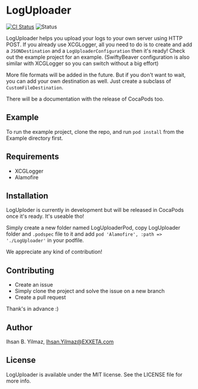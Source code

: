 # LogUploader

[![CI Status](http://img.shields.io/travis/cameloper/LogUploader.svg?style=flat)](https://travis-ci.org/cameloper/LogUploader)
![Status](https://img.shields.io/badge/status-early%20development-yellow.svg)
<!--[![Version](https://img.shields.io/cocoapods/v/LogUploader.svg?style=flat)](http://cocoapods.org/pods/LogUploader)-->
<!--[![License](https://img.shields.io/cocoapods/l/LogUploader.svg?style=flat)](http://cocoapods.org/pods/LogUploader)-->
<!--[![Platform](https://img.shields.io/cocoapods/p/LogUploader.svg?style=flat)](http://cocoapods.org/pods/LogUploader)-->

LogUploader helps you upload your logs to your own server using HTTP POST. If you already use XCGLogger, all you need to do is to create and add a `JSONDestination` and a `LogUploaderConfiguration` then it's ready! Check out the example project for an example. (SwiftyBeaver configuration is also similar with XCGLogger so you can switch without a big effort)

More file formats will be added in the future. But if you don't want to wait, you can add your own destination as well. Just create a subclass of `CustomFileDestination`.

There will be a documentation with the release of CocaPods too.

## Example

To run the example project, clone the repo, and run `pod install` from the Example directory first.

## Requirements

- XCGLogger
- Alamofire

## Installation

LogUploder is currently in development but will be released in CocaPods once it's ready. It's useable tho!

Simply create a new folder named LogUploaderPod, copy LogUploader folder and `.podspec` file to it and add `pod 'Alamofire', :path => './LogUploader'` in your podfile.

We appreciate any kind of contribution!
<!--LogUploader is available through [CocoaPods](http://cocoapods.org). To install-->
<!--it, simply add the following line to your Podfile:-->
<!---->
<!--```ruby-->
<!--pod 'LogUploader'-->
<!--```-->

## Contributing

- Create an issue
- Simply clone the project and solve the issue on a new branch
- Create a pull request

Thank's in advance :)

## Author

Ihsan B. Yilmaz, Ihsan.Yilmaz@EXXETA.com

## License

LogUploader is available under the MIT license. See the LICENSE file for more info.
